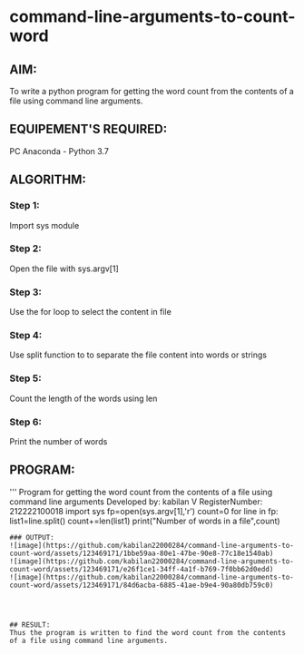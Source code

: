 # command-line-arguments-to-count-word
## AIM:
To write a python program for getting the word count from the contents of a file using command line arguments.
## EQUIPEMENT'S REQUIRED: 
PC
Anaconda - Python 3.7
## ALGORITHM: 
### Step 1:
Import sys module

### Step 2:
Open the file with sys.argv[1]

### Step 3:
Use the for loop to select the content in file

### Step 4:
Use split function to to separate the file content into words or strings

### Step 5:
Count the length of the words using len

### Step 6:
Print the number of words

## PROGRAM:
'''
Program for getting the word count from the contents of a file using command line arguments
Developed by: kabilan V
RegisterNumber: 212222100018
import sys
fp=open(sys.argv[1],'r')
count=0
for line in fp:
    list1=line.split()
    count+=len(list1)
print("Number of words in a file",count)
```
### OUTPUT:
![image](https://github.com/kabilan22000284/command-line-arguments-to-count-word/assets/123469171/1bbe59aa-80e1-47be-90e8-77c18e1540ab)
![image](https://github.com/kabilan22000284/command-line-arguments-to-count-word/assets/123469171/e26f1ce1-34ff-4a1f-b769-7f0bb62d0edd)
![image](https://github.com/kabilan22000284/command-line-arguments-to-count-word/assets/123469171/84d6acba-6885-41ae-b9e4-90a80db759c0)




## RESULT:
Thus the program is written to find the word count from the contents of a file using command line arguments.
